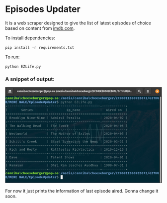 # Episodes Updater

It is a web scraper designed to give the list of latest episodes of choice based on content from <a href="https://www.imdb.com/">imdb.com</a>.

To install dependencies:

```
pip install -r requirements.txt
```
To run:

```
python EZLife.py
```

### A snippet of output: 

<img src="./img/snip.png" alt="snippet of output">

For now it just prints the information of last episode aired. 
Gonna change it soon.